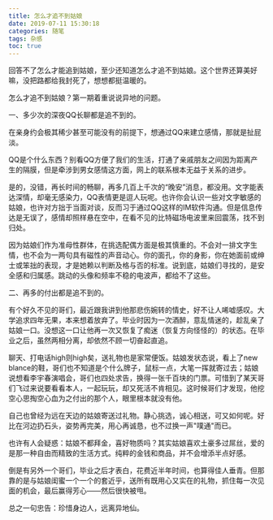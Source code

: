 ```yaml
---
title: 怎么才追不到姑娘
date: 2019-07-11 15:30:18
categories: 随笔
tags: 杂感
toc: true
---
```

回答不了怎么才能追到姑娘，至少还知道怎么才追不到姑娘。这个世界还算美好嘛，没把路都给我封死了，想想都挺温暖的。

怎么才追不到姑娘？第一期着重说说异地的问题。

一、多少次的深夜QQ长聊都是追不到的。

在亲身约会极其稀少甚至可能没有的前提下，想通过QQ来建立感情，那就是扯屁淡。

QQ是个什么东西？别看QQ方便了我们的生活，打通了亲戚朋友之间因为距离产生的隔膜，但是牵涉到男女感情这方面，网上的联系根本无益于关系的进步。

是的，没错，再长时间的畅聊，再多几百上千次的“晚安”消息，都没用。文字能表达深情，却毫无感染力，QQ表情更是逗人玩呢。也许你会认识一些对文字敏感的姑娘，也许对方拙于当面对谈，反而习于通过QQ这样的IM软件沟通。但是信息传达是无误了，感情却照样悬在空中，在看不见的比特磁场电波里来回震荡，找不到归处。

因为姑娘们作为准母性群体，在挑选配偶方面是极其慎重的。不会对一排文字生情，也不会为一两句具有磁性的声音动心。你的面孔，你的身影，你在她面前或绅士或笨拙的表现，才是她赖以判断及格与否的标准。说到底，姑娘们寻找的，是安全感和归属感。跳动的头像和频率不稳的电波声，都给不了这些。


二、再多的付出都是追不到的。

有个好久不见的哥们，最近跟我讲到他那悲伤婉转的情史，好不让人唏嘘感叹。大学追求四年无果，本来想着放弃了。毕业时因为一次酒醉，意乱情迷的，趁乱亲了姑娘一口。没想这一口让他再一次又恢复了痴迷（恢复方向怪怪的）的状态。在毕业之后，虽然两相分离，却依然不顾一切奋起直追。

聊天、打电话high则high矣，送礼物也是家常便饭。姑娘发状态说，看上了new blance的鞋，哥们也不知道是个什么牌子，鼠标一点，大笔一挥就寄过去；姑娘说想看李宇春演唱会，哥们也四处求告，换得一张千百块的门票。可惜到了某天哥们飞过来说要看看本人，一起玩玩，却又死活不肯相见。这时候哥们才发现，他挖空心思掏空心血为之付出的那个人，眼里根本就没有他。

自己也曾经为远在天边的姑娘寄送过礼物。静心挑选，诚心相送，可又如何呢。好比在河边扔石头，姿势再完美，用心再诚恳，也不过换一声"噗通"而已。

也许有人会疑惑：姑娘不都拜金，喜好物质吗？其实姑娘喜欢土豪多过屌丝，爱的是那一种自由而精致的生活方式。纯粹的金钱和商品，并不会增添半点好感。

倒是有另外一个哥们，毕业之后才表白，花费近半年时间，也算得佳人垂青。但那靠的是与姑娘闺蜜一个一个的套近乎，送所有既用心又实在的礼物，抓住每一次见面的机会，最后赢得芳心——然后很快被甩。

总之一句忠告：珍惜身边人，远离异地仙。


